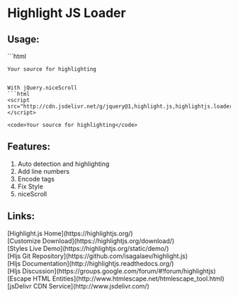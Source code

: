 # Highlight JS Loader

<h2>Usage:</h2>
```html
<script src="http://cdn.jsdelivr.net/g/highlight.js@8,highlightjs.loader@5.0(highlightjs.loader.min.js+src/JStyles/railscasts.js)"></script>

<code>Your source for highlighting</code>
```

With jQuery.niceScroll
```html
<script src="http://cdn.jsdelivr.net/g/jquery@1,highlight.js,highlightjs.loader@5.0(src/nicescroll.js+highlightjs.loader.min.js+src/JStyles/railscasts.js)"></script>

<code>Your source for highlighting</code>
```
<h2>Features:</h2>
<ol>
<li>Auto detection and highlighting</li>
<li>Add line numbers</li>
<li>Encode tags</li>
<li>Fix Style</li>
<li>niceScroll</li>
</ol>

<h2>Links:</h2>
[Highlight.js Home](https://highlightjs.org/)<br>
[Customize Download](https://highlightjs.org/download/)<br>
[Styles Live Demo](https://highlightjs.org/static/demo/)<br>
[Hljs Git Repository](https://github.com/isagalaev/highlight.js)<br>
[Hljs Documentation](http://highlightjs.readthedocs.org/)<br>
[Hljs Discussion](https://groups.google.com/forum/#!forum/highlightjs)<br>
[Escape HTML Entities](http://www.htmlescape.net/htmlescape_tool.html)<br>
[jsDelivr CDN Service](http://www.jsdelivr.com/)
